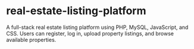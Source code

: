 # real-estate-listing-platform
A full-stack real estate listing platform using PHP, MySQL, JavaScript, and CSS. Users can register, log in, upload property listings, and browse available properties.
